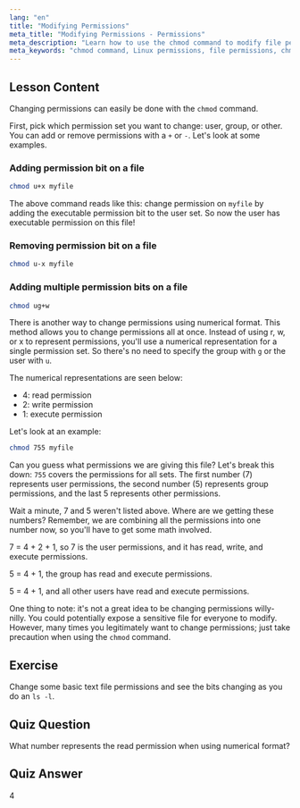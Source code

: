 ```yaml
---
lang: "en"
title: "Modifying Permissions"
meta_title: "Modifying Permissions - Permissions"
meta_description: "Learn how to use the chmod command to modify file permissions in Linux. Understand symbolic and numerical modes for secure file management. Start learning now!"
meta_keywords: "chmod command, Linux permissions, file permissions, chmod tutorial, Linux security, beginner Linux, Linux guide, chmod numerical"
---
```


## Lesson Content

Changing permissions can easily be done with the `chmod` command.

First, pick which permission set you want to change: user, group, or other. You can add or remove permissions with a `+` or `-`. Let's look at some examples.

### Adding permission bit on a file

```bash
chmod u+x myfile
```

The above command reads like this: change permission on `myfile` by adding the executable permission bit to the user set. So now the user has executable permission on this file!

### Removing permission bit on a file

```bash
chmod u-x myfile
```

### Adding multiple permission bits on a file

```bash
chmod ug+w
```

There is another way to change permissions using numerical format. This method allows you to change permissions all at once. Instead of using r, w, or x to represent permissions, you'll use a numerical representation for a single permission set. So there's no need to specify the group with `g` or the user with `u`.

The numerical representations are seen below:

- 4: read permission
- 2: write permission
- 1: execute permission

Let's look at an example:

```bash
chmod 755 myfile
```

Can you guess what permissions we are giving this file? Let's break this down: `755` covers the permissions for all sets. The first number (7) represents user permissions, the second number (5) represents group permissions, and the last 5 represents other permissions.

Wait a minute, 7 and 5 weren't listed above. Where are we getting these numbers? Remember, we are combining all the permissions into one number now, so you'll have to get some math involved.

7 = 4 + 2 + 1, so 7 is the user permissions, and it has read, write, and execute permissions.

5 = 4 + 1, the group has read and execute permissions.

5 = 4 + 1, and all other users have read and execute permissions.

One thing to note: it's not a great idea to be changing permissions willy-nilly. You could potentially expose a sensitive file for everyone to modify. However, many times you legitimately want to change permissions; just take precaution when using the `chmod` command.

## Exercise

Change some basic text file permissions and see the bits changing as you do an `ls -l`.

## Quiz Question

What number represents the read permission when using numerical format?

## Quiz Answer

4
